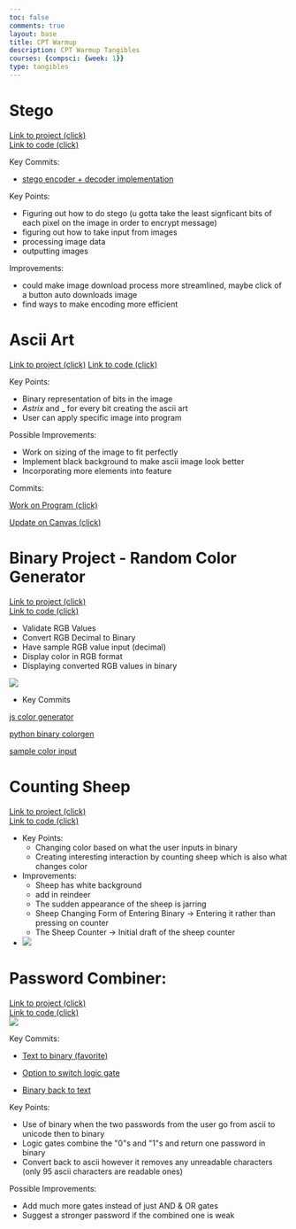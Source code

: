 ```yaml
---
toc: false
comments: true
layout: base
title: CPT Warmup
description: CPT Warmup Tangibles
courses: {compsci: {week: 1}}
type: tangibles
---
```


# Stego

<a href="https://trevorhuang1.github.io/cpt_warmup//2023/11/14/stego.html">Link to project (click)</a><br>
<a href="https://github.com/trevorhuang1/cpt_warmup/blob/main/_posts/2023-11-14-stego.md?plain=1">Link to code (click)</a>

Key Commits:
- [stego encoder + decoder implementation](https://github.com/trevorhuang1/cpt_warmup/commit/19b5222fb5bb63762c1bba148aca17f166b11b13)

Key Points:
- Figuring out how to do stego (u gotta take the least signficant bits of each pixel on the image in order to encrypt message)
- figuring out how to take input from images
- processing image data
- outputting images

Improvements: 
- could make image download process more streamlined, maybe click of a button auto downloads image
- find ways to make encoding more efficient

# Ascii Art

<a href="https://trevorhuang1.github.io/cpt_warmup//2023/11/15/ascii-art.html">Link to project (click)</a>
<a href="https://trevorhuang1.github.io/cpt_warmup//2023/11/15/ascii-art-plan.html">Link to code (click)</a>

Key Points:

* Binary representation of bits in the image
* *Astrix* and _ for every bit creating the ascii art
* User can apply specific image into program

Possible Improvements:

* Work on sizing of the image to fit perfectly
* Implement black background to make ascii image look better
* Incorporating more elements into feature

Commits:

[Work on Program (click)](https://github.com/trevorhuang1/cpt_warmup/commit/8d2ce0585463927361336e4c41df17ed84b469e7)

[Update on Canvas (click)](https://github.com/trevorhuang1/cpt_warmup/commit/4d3509a5712ab6adcf702b442bc1e325e379a30a)

# Binary Project - Random Color Generator

<a href="https://trevorhuang1.github.io/cpt_warmup//2023/11/14/binary-color-generator_IPYNB_2_.html">Link to project (click)</a><br>
<a href="https://trevorhuang1.github.io/cpt_warmup//2023/11/14/binary-color-generator_IPYNB_2_.html">Link to code (click)</a>
- Validate RGB Values
- Convert RGB Decimal to Binary
- Have sample RGB value input (decimal)
- Display color in RGB format
- Displaying converted RGB values in binary

<img src = "https://media.discordapp.net/attachments/1174540464951676969/1174591418451369994/image.png?ex=65682681&is=6555b181&hm=10da97d668d2ce6c0e1dea11fd5e9fd743ab5dacc88778b282c5017d15aa1c79&=&width=1333&height=993">

- Key Commits

<a href="https://github.com/trevorhuang1/cpt_warmup/commit/9da25de7e4f114a33fdb5028e7b4d3d236659a6e">js color generator</a>

<a href="https://github.com/trevorhuang1/cpt_warmup/commit/2d1eac0c2044606f30e2e8d65da9342d9a673608">python binary colorgen</a>

<a href="https://github.com/trevorhuang1/cpt_warmup/commit/a9aa10d3a696960b662604dc98f4ea624c7f5fe5">sample color input</a>

# Counting Sheep

<a href="https://trevorhuang1.github.io/cpt_warmup//2023/11/15/stegoDecoder.html">Link to project (click)</a><br>
<a href="https://github.com/trevorhuang1/cpt_warmup/blob/main/_posts/2023-11-15-stegoDecoder.md?plain=1">Link to code (click)</a>
- Key Points:
    * Changing color based on what the user inputs in binary
    * Creating interesting interaction by counting sheep which is also what changes color
- Improvements:
    * Sheep has white background
    * add in reindeer 
    * The sudden appearance of the sheep is jarring
    * Sheep Changing Form of Entering Binary -> Entering it rather than pressing on counter
    * The Sheep Counter -> Initial draft of the sheep counter
- <img src= "https://media.discordapp.net/attachments/770342230925246505/1180040866266624080/image.png?ex=657bf9b2&is=656984b2&hm=6ede918bd422f6fa4284e29b6ce15bad5bff7918f41d1f924c9a8b2bd49ce848&=&format=webp&quality=lossless&width=1253&height=662">

# Password Combiner:

<a href="https://trevorhuang1.github.io/cpt_warmup/2023/11/15/Logic_gates.html">Link to project (click)</a> <br>
<a href="https://github.com/trevorhuang1/cpt_warmup/blob/main/_posts/2023-11-15-Logic_gates.md?plain=1">Link to code (click)</a><br>
<img src="https://media.discordapp.net/attachments/1138198617463730330/1180049472210870322/combiner.png?ex=657c01b6&is=65698cb6&hm=6cad0ca8476ef7b55df49dbaf1449496f9482091759873e0acbe98a7ed97fecd&=&format=webp&quality=lossless">


Key Commits:
- <a href="https://github.com/trevorhuang1/cpt_warmup/commit/f96393709dc9e6e1c28a78b33005e64f71fac3ce">Text to binary (favorite)</a>

- <a href="https://github.com/trevorhuang1/cpt_warmup/commit/d87277d8532028dce3c7f84d44060ca2d960ed6b">Option to switch logic gate</a>

- <a href="https://github.com/trevorhuang1/cpt_warmup/commit/9cec1f72dad02c56725916f9b2b95586bec4a8cc">Binary back to text</a>

Key Points:
- Use of binary when the two passwords from the user go from ascii to unicode then to binary
- Logic gates combine the "0"s and "1"s and return one password in binary
- Convert back to ascii however it removes any unreadable characters (only 95 ascii characters are readable ones)

Possible Improvements:
- Add much more gates instead of just AND & OR gates
- Suggest a stronger password if the combined one is weak

<script src="https://utteranc.es/client.js"
        repo="trevorhuang1/cpt_warmup"
        issue-term="pathname"
        theme="github-light"
        crossorigin="anonymous"
        async>
</script>